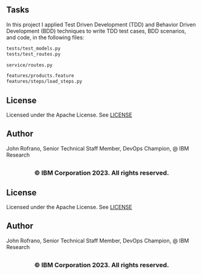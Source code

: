 ## Tasks

In this project I applied Test Driven Development (TDD) and Behavior Driven Development (BDD) techniques to write TDD test cases, BDD scenarios, and code, in the following files:

```bash
tests/test_models.py
tests/test_routes.py

service/routes.py

features/products.feature
features/steps/load_steps.py
```

## License

Licensed under the Apache License. See [LICENSE](/LICENSE)

## Author

John Rofrano, Senior Technical Staff Member, DevOps Champion, @ IBM Research

## <h3 align="center"> © IBM Corporation 2023. All rights reserved. <h3/>
## License

Licensed under the Apache License. See [LICENSE](/LICENSE)

## Author

John Rofrano, Senior Technical Staff Member, DevOps Champion, @ IBM Research

## <h3 align="center"> © IBM Corporation 2023. All rights reserved. <h3/>
